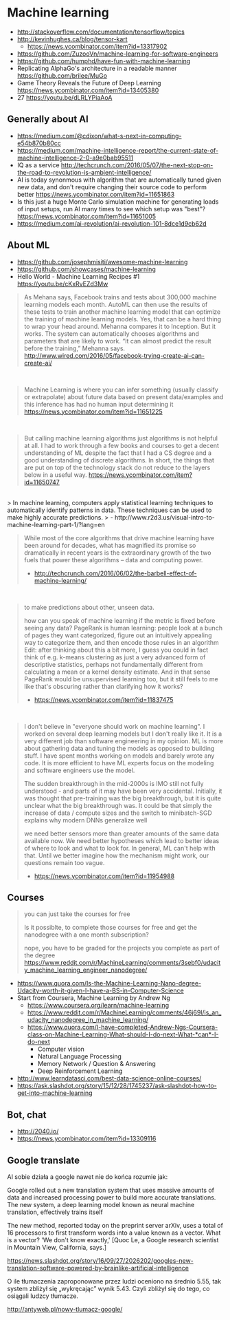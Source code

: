 # Machine learning

- http://stackoverflow.com/documentation/tensorflow/topics
- http://kevinhughes.ca/blog/tensor-kart
  - https://news.ycombinator.com/item?id=13317902
- https://github.com/ZuzooVn/machine-learning-for-software-engineers
- https://github.com/humphd/have-fun-with-machine-learning
- Replicating AlphaGo's architecture in a readable manner https://github.com/brilee/MuGo
- Game Theory Reveals the Future of Deep Learning https://news.ycombinator.com/item?id=13405380
- 27 https://youtu.be/dLRLYPiaAoA

## Generally about AI

- https://medium.com/@cdixon/what-s-next-in-computing-e54b870b80cc
- https://medium.com/machine-intelligence-report/the-current-state-of-machine-intelligence-2-0-a9e0bab95511
- IQ as a service http://techcrunch.com/2016/05/07/the-next-stop-on-the-road-to-revolution-is-ambient-intelligence/
- AI is today synonmous with algorithm that are automatically tuned given new data, and don't require changing their source code to perform better https://news.ycombinator.com/item?id=11651863
- Is this just a huge Monte Carlo simulation machine for generating loads of input setups, run AI many times to see which setup was "best"? https://news.ycombinator.com/item?id=11651005
- https://medium.com/ai-revolution/ai-revolution-101-8dce1d9cb62d

## About ML

- https://github.com/josephmisiti/awesome-machine-learning
- https://github.com/showcases/machine-learning
- Hello World - Machine Learning Recipes #1 https://youtu.be/cKxRvEZd3Mw

> As Mehana says, Facebook trains and tests about 300,000 machine learning models each month. AutoML can then use the results of these tests to train another machine learning model that can optimize the training of machine learning models. Yes, that can be a hard thing to wrap your head around. Mehanna compares it to Inception. But it works. The system can automatically chooses algorithms and parameters that are likely to work. “It can almost predict the result before the training,” Mehanna says.
> http://www.wired.com/2016/05/facebook-trying-create-ai-can-create-ai/

<br>

> Machine Learning is where you can infer something (usually classify or extrapolate) about future data based on present data/examples and this inference has had no human input determining it
> https://news.ycombinator.com/item?id=11651225

<br>

> But calling machine learning algorithms just algorithms is not helpful at all. I had to work through a few books and courses to get a decent understanding of ML despite the fact that I had a CS degree and a good understanding of discrete algorithms. In short, the things that are put on top of the technology stack do not reduce to the layers below in a useful way.
> https://news.ycombinator.com/item?id=11650747

<br>
> In machine learning, computers apply statistical learning techniques to automatically identify patterns in data. These techniques can be used to make highly accurate predictions.
> - http://www.r2d3.us/visual-intro-to-machine-learning-part-1/?lang=en

<br>

> While most of the core algorithms that drive machine learning have been around for decades, what has magnified its promise so dramatically in recent years is the extraordinary growth of the two fuels that power these algorithms – data and computing power.
> - http://techcrunch.com/2016/06/02/the-barbell-effect-of-machine-learning/

<br>

> to make predictions about other, unseen data.
>
> how can you speak of machine learning if the metric is fixed before seeing any data? PageRank is human learning: people look at a bunch of pages they want categorized, figure out an intuitively appealing way to categorize them, and then encode those rules in an algorithm
> Edit: after thinking about this a bit more, I guess you could in fact think of e.g. k-means clustering as just a very advanced form of descriptive statistics, perhaps not fundamentally different from calculating a mean or a kernel density estimate. And in that sense PageRank would be unsupervised learning too, but it still feels to me like that's obscuring rather than clarifying how it works?
> - https://news.ycombinator.com/item?id=11837475

<br>

> I don't believe in "everyone should work on machine learning". I worked on several deep learning models but I don't really like it. It is a very different job than software engineering in my opinion. ML is more about gathering data and tuning the models as opposed to building stuff. I have spent months working on models and barely wrote any code. It is more efficient to have ML experts focus on the modeling and software engineers use the model.
>
> The sudden breakthrough in the mid-2000s is IMO still not fully understood - and parts of it may have been very accidental. Initially, it was thought that pre-training was the big breakthrough, but it is quite unclear what the big breakthrough was. It could be that simply the increase of data / compute sizes and the switch to minibatch-SGD explains why modern DNNs generalize well
>
> we need better sensors more than greater amounts of the same data available now. We need better hypotheses which lead to better ideas of where to look and what to look for. In general, ML can't help with that. Until we better imagine how the mechanism might work, our questions remain too vague.
> - https://news.ycombinator.com/item?id=11954988

## Courses

> you can just take the courses for free
>
> Is it possiblte, to complete those courses for free and get the nanodegree with a one month subscription?
>
> nope, you have to be graded for the projects you complete as part of the degree
> https://www.reddit.com/r/MachineLearning/comments/3sebf0/udacity_machine_learning_engineer_nanodegree/

- https://www.quora.com/Is-the-Machine-Learning-Nano-degree-Udacity-worth-it-given-I-have-a-BS-in-Computer-Science
- Start from Coursera, Machine Learning by Andrew Ng
  - https://www.coursera.org/learn/machine-learning
  - https://www.reddit.com/r/MachineLearning/comments/46j69l/is_an_udacity_nanodegree_in_machine_learning/
  - https://www.quora.com/I-have-completed-Andrew-Ngs-Coursera-class-on-Machine-Learning-What-should-I-do-next-What-*can*-I-do-next
    - Computer vision
    - Natural Language Processing
    - Memory Network / Question & Answering
    - Deep Reinforcement Learning
- http://www.learndatasci.com/best-data-science-online-courses/
- https://ask.slashdot.org/story/15/12/28/1745237/ask-slashdot-how-to-get-into-machine-learning

## Bot, chat

- http://2040.io/
- https://news.ycombinator.com/item?id=13309116

## Google translate

AI sobie działa a google nawet nie do końca rozumie jak:

Google rolled out a new translation system that uses massive amounts of data and increased processing power to build more accurate translations. The new system, a deep learning model known as neural machine translation, effectively trains itself

The new method, reported today on the preprint server arXiv, uses a total of 16 processors to first transform words into a value known as a vector. What is a vector? 'We don't know exactly,' [Quoc Le, a Google research scientist in Mountain View, California, says.]

https://news.slashdot.org/story/16/09/27/2026202/googles-new-translation-software-powered-by-brainlike-artificial-intelligence

O ile tłumaczenia zaproponowane przez ludzi oceniono na średnio 5.55, tak system zbliżył się „wykręcając” wynik 5.43. Czyli zbliżył się do tego, co osiągali ludzcy tłumacze.

http://antyweb.pl/nowy-tlumacz-google/

